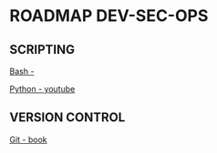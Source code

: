 # ROADMAP DEV-SEC-OPS

## SCRIPTING
[Bash - ]()

[Python - youtube](https://www.youtube.com/watch?v=t0l85ssbWRQ&list=PLx8HYVzPNOImIT7msbXNkk5KVHje8cKB2&index=6)

## VERSION CONTROL
[Git - book]()
